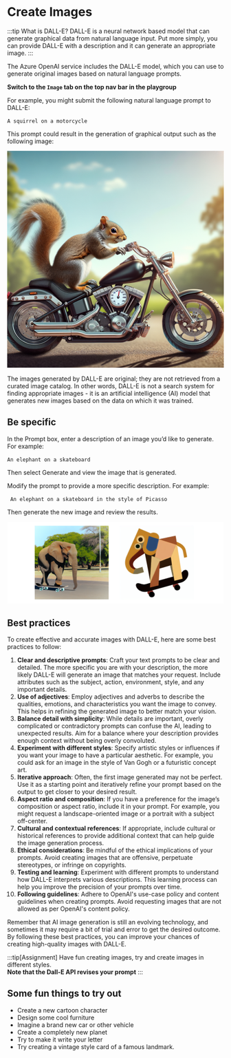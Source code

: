 # Create Images

:::tip
What is DALL-E?
DALL-E is a neural network based model that can generate graphical data from natural language input. Put more simply, you can provide DALL-E with a description and it can generate an appropriate image.
:::

The Azure OpenAI service includes the DALL-E model, which you can use to generate original images based on natural language prompts. 

**Switch to the `Image` tab on the top nav bar in the playgroup**

For example, you might submit the following natural language prompt to DALL-E:

```text title="User message"
A squirrel on a motorcycle
```

This prompt could result in the generation of graphical output such as the following image:

![A squirrel on a motorcycle](./../images/squirrel.png)

The images generated by DALL-E are original; they are not retrieved from a curated image catalog. In other words, DALL-E is not a search system for finding appropriate images - it is an artificial intelligence (AI) model that generates new images based on the data on which it was trained.

## Be specific

In the Prompt box, enter a description of an image you’d like to generate. For example:

```text title="User message"
An elephant on a skateboard
```

Then select Generate and view the image that is generated.

Modify the prompt to provide a more specific description. For example:

```text
 An elephant on a skateboard in the style of Picasso
```

Then generate the new image and review the results.

![An elephant on a skateboard](./../images/dall-e-skateboard.png)

## Best practices

To create effective and accurate images with DALL-E, here are some best practices to follow:

1. **Clear and descriptive prompts**: Craft your text prompts to be clear and detailed. The more specific you are with your description, the more likely DALL-E will generate an image that matches your request. Include attributes such as the subject, action, environment, style, and any important details.
2. **Use of adjectives**: Employ adjectives and adverbs to describe the qualities, emotions, and characteristics you want the image to convey. This helps in refining the generated image to better match your vision.
3. **Balance detail with simplicity**: While details are important, overly complicated or contradictory prompts can confuse the AI, leading to unexpected results. Aim for a balance where your description provides enough context without being overly convoluted.
4. **Experiment with different styles**: Specify artistic styles or influences if you want your image to have a particular aesthetic. For example, you could ask for an image in the style of Van Gogh or a futuristic concept art.
5. **Iterative approach**: Often, the first image generated may not be perfect. Use it as a starting point and iteratively refine your prompt based on the output to get closer to your desired result.
6. **Aspect ratio and composition**: If you have a preference for the image’s composition or aspect ratio, include it in your prompt. For example, you might request a landscape-oriented image or a portrait with a subject off-center.
7. **Cultural and contextual references**: If appropriate, include cultural or historical references to provide additional context that can help guide the image generation process.
8. **Ethical considerations**: Be mindful of the ethical implications of your prompts. Avoid creating images that are offensive, perpetuate stereotypes, or infringe on copyrights.
9. **Testing and learning**: Experiment with different prompts to understand how DALL-E interprets various descriptions. This learning process can help you improve the precision of your prompts over time.
10. **Following guidelines**: Adhere to OpenAI's use-case policy and content guidelines when creating prompts. Avoid requesting images that are not allowed as per OpenAI's content policy.

Remember that AI image generation is still an evolving technology, and sometimes it may require a bit of trial and error to get the desired outcome. By following these best practices, you can improve your chances of creating high-quality images with DALL-E.

:::tip[Assignment]
Have fun creating images, try and create images in different styles.  
**Note that the Dall-E API revises your prompt**
:::

## Some fun things to try out

- Create a new cartoon character
- Design some cool furniture
- Imagine a brand new car or other vehicle
- Create a completely new planet
- Try to make it write your letter
- Try creating a vintage style card of a famous landmark.
